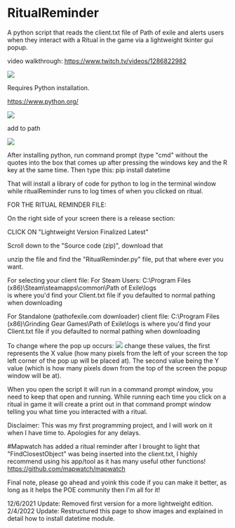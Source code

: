 # RitualReminder
A python script that reads the client.txt file of Path of exile and alerts users when they interact with a Ritual in the game via a lightweight tkinter gui popup. 

video walkthrough: 
https://www.twitch.tv/videos/1286822982



<img src="https://i.imgur.com/9rokc1S.jpg">

Requires Python installation. 

https://www.python.org/

<img src="https://i.imgur.com/vsYRM5J.png">

add to path

<img src="https://i.imgur.com/zzgJElV.png">

After installing python, run command prompt (type "cmd" without the quotes into the box that comes up after pressing the windows key and the R key at the same time. Then type this: pip install datetime

That will install a library of code for python to log in the terminal window while ritualReminder runs to log times of when you clicked on ritual.


FOR THE RITUAL REMINDER FILE:

On the right side of your screen there is a release section:

CLICK ON "Lightweight Version Finalized Latest"

Scroll down to the "Source code (zip)", download that

unzip the file and find the "RitualReminder.py" file, put that where ever you want.





For selecting your client file:
For Steam Users:
C:\Program Files (x86)\Steam\steamapps\common\Path of Exile\logs\
is where you'd find your Client.txt file if you defaulted to normal pathing when downloading

For Standalone (pathofexile.com downloader) client file:
C:\Program Files (x86)\Grinding Gear Games\Path of Exile\logs
is where you'd find your Client.txt file if you defaulted to normal pathing when downloading

To change where the pop up occurs:
<img src="https://i.imgur.com/OXPNdct.png">
change these values, the first represents the X value (how many pixels from the left of your screen the top left corner of the pop up will be placed at). The second value being the Y value (which is how many pixels down from the top of the screen the popup window will be at).

When you open the script it will run in a command prompt window, you need to keep that open and running. While running each time you click on a ritual in game it will create a print out in that command prompt window telling you what time you interacted with a ritual.




Disclaimer: This was my first programming project, and I will work on it when I have time to. Apologies for any delays.

#Mapwatch has added a ritual reminder after I brought to light that "FindClosestObject" was being inserted into the client.txt, I highly recommend using his app/tool as it has many useful other functions! https://github.com/mapwatch/mapwatch 


Final note, please go ahead and yoink this code if you can make it better, as long as it helps the POE community then I'm all for it!

12/6/2021 Update: Removed first version for a more lightweight edition.
2/4/2022 Update: Restructured this page to show images and explained in detail how to install datetime module.
